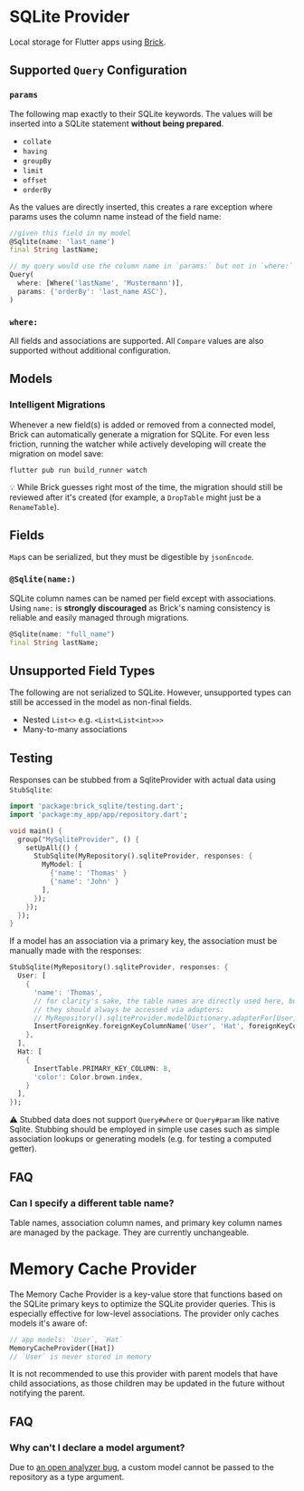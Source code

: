 # SQLite Provider

Local storage for Flutter apps using [Brick](../../).

## Supported `Query` Configuration

### `params`

The following map exactly to their SQLite keywords. The values will be inserted into a SQLite statement **without being prepared**.

* `collate`
* `having`
* `groupBy`
* `limit`
* `offset`
* `orderBy`

As the values are directly inserted, this creates a rare exception where params uses the column name instead of the field name:

```dart
//given this field in my model
@Sqlite(name: 'last_name')
final String lastName;

// my query would use the column name in `params:` but not in `where:`
Query(
  where: [Where('lastName', 'Mustermann')],
  params: {'orderBy': 'last_name ASC'},
)
```

### `where:`

All fields and associations are supported. All `Compare` values are also supported without additional configuration.

## Models

### Intelligent Migrations

Whenever a new field(s) is added or removed from a connected model, Brick can automatically generate a migration for SQLite. For even less friction, running the watcher while actively developing will create the migration on model save:

```shell
flutter pub run build_runner watch
```

:bulb: While Brick guesses right most of the time, the migration should still be reviewed after it's created (for example, a `DropTable` might just be a `RenameTable`).

## Fields

`Map`s can be serialized, but they must be digestible by `jsonEncode`.

### `@Sqlite(name:)`

SQLite column names can be named per field except with associations. Using `name:` is **strongly discouraged** as Brick's naming consistency is reliable and easily managed through migrations.

```dart
@Sqlite(name: "full_name")
final String lastName;
```

## Unsupported Field Types

The following are not serialized to SQLite. However, unsupported types can still be accessed in the model as non-final fields.

* Nested `List<>` e.g. `<List<List<int>>>`
* Many-to-many associations

## Testing

Responses can be stubbed from a SqliteProvider with actual data using `StubSqlite`:

```dart
import 'package:brick_sqlite/testing.dart';
import 'package:my_app/app/repository.dart';

void main() {
  group("MySqliteProvider", () {
    setUpAll(() {
      StubSqlite(MyRepository().sqliteProvider, responses: {
        MyModel: [
          {'name': 'Thomas' }
          {'name': 'John' }
        ],
      });
    });
  });
}
```

If a model has an association via a primary key, the association must be manually made with the responses:

```dart
StubSqlite(MyRepository().sqliteProvider, responses: {
  User: [
    {
      'name': 'Thomas',
      // for clarity's sake, the table names are directly used here, but
      // they should always be accessed via adapters:
      // MyRepository().sqliteProvider.modelDictionary.adapterFor[User]
      InsertForeignKey.foreignKeyColumnName('User', 'Hat', foreignKeyColumn: 'hat'): 8
    },
  ],
  Hat: [
    {
      InsertTable.PRIMARY_KEY_COLUMN: 8,
      'color': Color.brown.index,
    }
  ],
});
```

:warning: Stubbed data does not support `Query#where` or `Query#param` like native Sqlite. Stubbing should be employed in simple use cases such as simple association lookups or generating models (e.g. for testing a computed getter).

## FAQ

### Can I specify a different table name?

Table names, association column names, and primary key column names are managed by the package. They are currently unchangeable.

# Memory Cache Provider

The Memory Cache Provider is a key-value store that functions based on the SQLite primary keys to optimize the SQLite provider queries. This is especially effective for low-level associations. The provider only caches models it's aware of:

```dart
// app models: `User`, `Hat`
MemoryCacheProvider([Hat])
// `User` is never stored in memory
```

It is not recommended to use this provider with parent models that have child associations, as those children may be updated in the future without notifying the parent.

## FAQ

### Why can't I declare a model argument?

Due to [an open analyzer bug](https://github.com/dart-lang/sdk/issues/38309), a custom model cannot be passed to the repository as a type argument.
